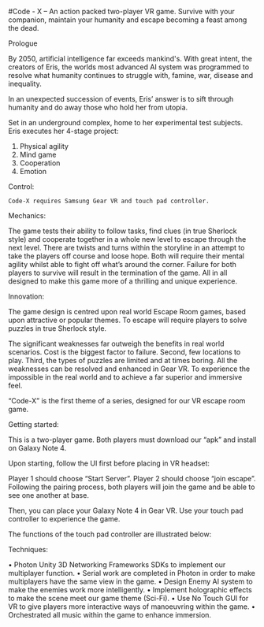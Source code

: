 #Code - X 
– An action packed two-player VR game. Survive with your companion, maintain your humanity and escape becoming a feast among the dead.

Prologue 

By 2050, artificial intelligence far exceeds mankind's. With great intent, the creators of Eris, the worlds most advanced AI system was programmed to resolve what humanity continues to struggle with, famine, war, disease and inequality.

In an unexpected succession of events, Eris’ answer is to sift through humanity and do away those who hold her from utopia.

Set in an underground complex, home to her experimental test subjects. Eris executes her 4-stage project:

1.	Physical agility
2.	Mind game
3.	Cooperation
4.	Emotion

Control:

	Code-X requires Samsung Gear VR and touch pad controller. 

Mechanics:

The game tests their ability to follow tasks, find clues (in true Sherlock style) and cooperate together in a whole new level to escape through the next level. There are twists and turns within the storyline in an attempt to take the players off course and loose hope. Both will require their mental agility whilst able to fight off what’s around the corner. Failure for both players to survive will result in the termination of the game. All in all designed to make this game more of a thrilling and unique experience. 

Innovation:

The game design is centred upon real world Escape Room games, based upon attractive or popular themes. To escape will require players to solve puzzles in true Sherlock style. 

The significant weaknesses far outweigh the benefits in real world scenarios. Cost is the biggest factor to failure. Second, few locations to play. Third, the types of puzzles are limited and at times boring. All the weaknesses can be resolved and enhanced in Gear VR. To experience the impossible in the real world and to achieve a far superior and immersive feel. 

“Code-X” is the first theme of a series, designed for our VR escape room game.



Getting started:

This is a two-player game. Both players must download our “apk” and install on Galaxy Note 4.

Upon starting, follow the UI first before placing in VR headset:

 
 
Player 1 should choose “Start Server”. Player 2 should choose “join escape”. Following the pairing process, both players will join the game and be able to see one another at base. 

Then, you can place your Galaxy Note 4 in Gear VR. Use your touch pad controller to experience the game.

The functions of the touch pad controller are illustrated below:
 
 

Techniques:

•	Photon Unity 3D Networking Frameworks SDKs to implement our multiplayer function.
•	Serial work are completed in Photon in order to make multiplayers have the same view in the game.
•	Design Enemy AI system to make the enemies work more intelligently.
•	Implement holographic effects to make the scene meet our game theme (Sci-Fi).
•	Use No Touch GUI for VR to give players more interactive ways of manoeuvring within the game.
•	Orchestrated all music within the game to enhance immersion. 



